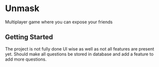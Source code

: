 # Unmask

Multiplayer game where you can expose your friends

## Getting Started

The project is not fully done UI wise as well as not all features are present yet. Should make all questions be stored in database and add a feature to add more questions.
